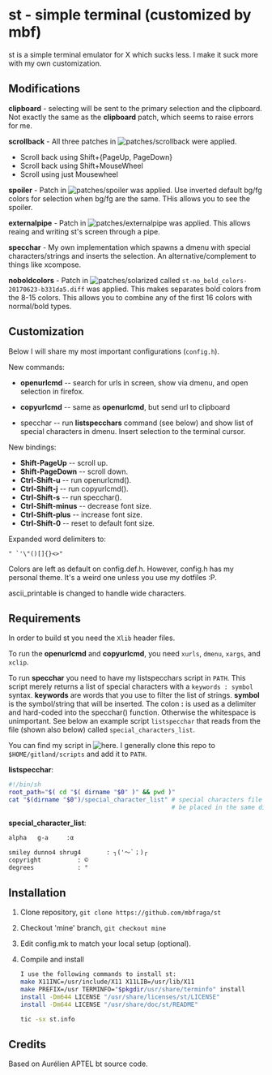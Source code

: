 # st - simple terminal (customized by mbf)
st is a simple terminal emulator for X which sucks less. I make it suck more
with my own customization.

## Modifications

**clipboard** - selecting will be sent to the primary selection and the
   clipboard. Not exactly the same as the __clipboard__ patch, which seems to
   raise errors for me.

**scrollback** - All three patches in ![patches/scrollback](https://st.suckless.org/patches/scrollback/) were applied.

   - Scroll back using Shift+{PageUp, PageDown}
   - Scroll back using Shift+MouseWheel
   - Scroll using just Mousewheel

**spoiler** - Patch in 
   ![patches/spoiler](https://st.suckless.org/patches/spoiler/) was applied. Use inverted default bg/fg colors for selection when bg/fg are the same. THis allows you to see the spoiler.

**externalpipe** - Patch in ![patches/externalpipe](https://st.suckless.org/patches/externalpipe/) was applied. This allows reaing and writing st's screen through a pipe.

**specchar** - My own implementation which spawns a dmenu with special
characters/strings and inserts the selection. An alternative/complement to
things like xcompose.

**noboldcolors** - Patch in
![patches/solarized](https://st.suckless.org/patches/solarized/) called
`st-no_bold_colors-20170623-b331da5.diff` was applied. This makes separates
bold colors from the 8-15 colors. This allows you to combine any of the first
16 colors with normal/bold types.

## Customization

Below I will share my most important configurations (`config.h`).

New commands:
   * **openurlcmd** -- search for urls in screen, show via dmenu, and open
                   selection in firefox.

   * **copyurlcmd** -- same as **openurlcmd**, but send url to clipboard

   * specchar -- run **listspecchars** command (see below) and show list of
                 special characters in dmenu. Insert selection to the terminal
                 cursor.

New bindings:
   * **Shift-PageUp**       -- scroll up.
   * **Shift-PageDown**     -- scroll down.
   * **Ctrl-Shift-u**       -- run openurlcmd().
   * **Ctrl-Shift-j**       -- run copyurlcmd().
   * **Ctrl-Shift-s**       -- run specchar().
   * **Ctrl-Shift-minus**   -- decrease font size. 
   * **Ctrl-Shift-plus**    -- increase font size.
   * **Ctrl-Shift-0**       -- reset to default font size.

Expanded word delimiters to:
```
" `'\"()[]{}<>"
```

Colors are left as default on config.def.h. However, config.h has my personal
theme. It's a weird one unless you use my dotfiles :P.

ascii_printable is changed to handle wide characters.

## Requirements

In order to build st you need the `Xlib` header files.

To run the **openurlcmd** and **copyurlcmd**, you need `xurls`, `dmenu`, `xargs`, and `xclip`.

To run **specchar** you need to have my listspecchars script in `PATH`. This
script merely returns a list of special characters with a `keywords
: symbol` syntax. **keywords** are words that you use to filter the list of
strings. **symbol** is the symbol/string that will be inserted. The colon **:**
is used as a delimiter and hard-coded into the specchar() function. Otherwise
the whitespace is unimportant. See below an example script `listspecchar` that
reads from the file (shown also below) called `special_characters_list`.

You can find my script in ![here](https://github.com/mbfraga/scripts). I 
generally clone this repo to `$HOME/gitland/scripts` and add it to `PATH`.

**listspecchar**:
```sh
#!/bin/sh
root_path="$( cd "$( dirname "$0" )" && pwd )"
cat "$(dirname "$0")/special_character_list" # special characters file should
                                             # be placed in the same directory.
```

**special_character_list**:
```txt
alpha   g-a     :α

smiley dunno4 shrug4       : ┐('～`；)┌
copyright          : ©
degrees            : °
```



## Installation

1. Clone repository, `git clone https://github.com/mbfraga/st`

2. Checkout 'mine' branch, `git checkout mine`

2. Edit config.mk to match your local setup (optional).

3. Compile and install
   ```bash
   I use the following commands to install st:
   make X11INC=/usr/include/X11 X11LIB=/usr/lib/X11
   make PREFIX=/usr TERMINFO="$pkgdir/usr/share/terminfo" install
   install -Dm644 LICENSE "/usr/share/licenses/st/LICENSE"
   install -Dm644 LICENSE "/usr/share/doc/st/README"

   tic -sx st.info
   ```


## Credits
Based on Aurélien APTEL <aurelien dot aptel at gmail dot com> bt source code.

